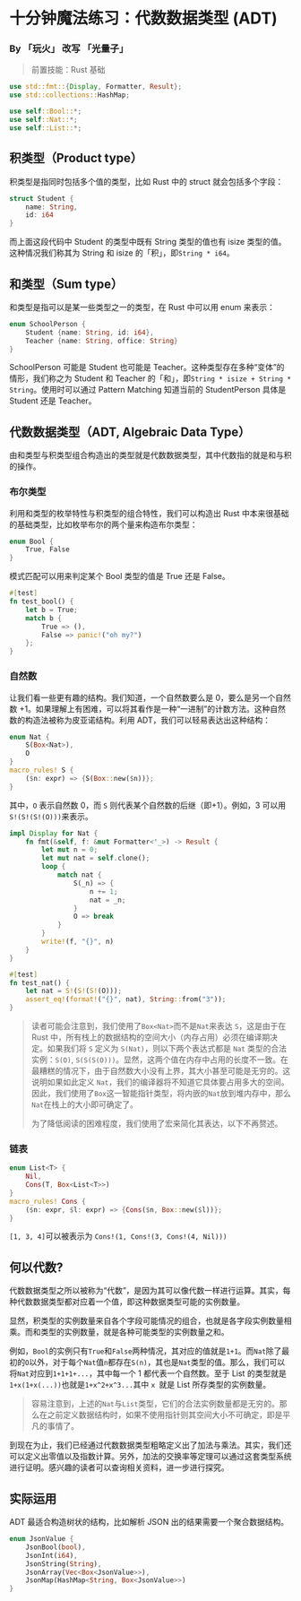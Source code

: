 # 十分钟魔法练习：代数数据类型 (ADT)

### By 「玩火」 改写 「光量子」

> 前置技能：Rust 基础

```rust
use std::fmt::{Display, Formatter, Result};
use std::collections::HashMap;

use self::Bool::*;
use self::Nat::*;
use self::List::*;
```

## 积类型（Product type）

积类型是指同时包括多个值的类型，比如 Rust 中的 struct 就会包括多个字段：

```rust
struct Student {
    name: String,
    id: i64
}
```

而上面这段代码中 Student 的类型中既有 String 类型的值也有 isize 类型的值。这种情况我们称其为 String 和 isize 的「积」，即`String * i64`。

## 和类型（Sum type）

和类型是指可以是某一些类型之一的类型，在 Rust 中可以用 enum 来表示：

```rust
enum SchoolPerson {
    Student {name: String, id: i64},
    Teacher {name: String, office: String}
}
```

SchoolPerson 可能是 Student 也可能是 Teacher。这种类型存在多种“变体”的情形，我们称之为 Student 和 Teacher 的「和」，即`String * isize + String * String`。使用时可以通过 Pattern Matching 知道当前的 StudentPerson 具体是 Student 还是 Teacher。

## 代数数据类型（ADT, Algebraic Data Type）

由和类型与积类型组合构造出的类型就是代数数据类型，其中代数指的就是和与积的操作。

### 布尔类型

利用和类型的枚举特性与积类型的组合特性，我们可以构造出 Rust 中本来很基础的基础类型，比如枚举布尔的两个量来构造布尔类型：

```rust
enum Bool {
    True, False
}
```

模式匹配可以用来判定某个 Bool 类型的值是 True 还是 False。

```rust
#[test]
fn test_bool() {
    let b = True;
    match b {
        True => (),
        False => panic!("oh my?")
    };
}
```

### 自然数

让我们看一些更有趣的结构。我们知道，一个自然数要么是 0，要么是另一个自然数 +1。如果理解上有困难，可以将其看作是一种“一进制”的计数方法。这种自然数的构造法被称为皮亚诺结构。利用 ADT，我们可以轻易表达出这种结构：

```rust
enum Nat {
    S(Box<Nat>),
    O
}
macro_rules! S {
    ($n: expr) => {S(Box::new($n))};
}
```

其中，`O` 表示自然数 0，而 `S` 则代表某个自然数的后继（即+1）。例如，3 可以用`S!(S!(S!(O)))`来表示。

```rust
impl Display for Nat {
    fn fmt(&self, f: &mut Formatter<'_>) -> Result {
        let mut n = 0;
        let mut nat = self.clone();
        loop {
            match nat {
                S(_n) => {
                    n += 1;
                    nat = _n;
                }
                O => break
            }
        }
        write!(f, "{}", n)
    }
}

#[test]
fn test_nat() {
    let nat = S!(S!(S!(O)));
    assert_eq!(format!("{}", nat), String::from("3"));
}
```

> 读者可能会注意到，我们使用了`Box<Nat>`而不是`Nat`来表达 `S`，这是由于在 Rust 中，所有栈上的数据结构的空间大小（内存占用）必须在编译期决定。如果我们将 `S` 定义为 `S(Nat)`，则以下两个表达式都是 `Nat` 类型的合法实例：`S(O)`, `S(S(S(O)))`。显然，这两个值在内存中占用的长度不一致。在最糟糕的情况下，由于自然数大小没有上界，其大小甚至可能是无穷的。这说明如果如此定义 `Nat`，我们的编译器将不知道它具体要占用多大的空间。因此，我们使用了`Box`这一智能指针类型，将内嵌的`Nat`放到堆内存中，那么`Nat`在栈上的大小即可确定了。
>
>  为了降低阅读的困难程度，我们使用了宏来简化其表达，以下不再赘述。

### 链表

```rust
enum List<T> {
    Nil,
    Cons(T, Box<List<T>>)
}
macro_rules! Cons {
    ($n: expr, $l: expr) => {Cons($n, Box::new($l))};
}
```

`[1, 3, 4]`可以被表示为 `Cons!(1, Cons!(3, Cons!(4, Nil)))`

## 何以代数?

代数数据类型之所以被称为“代数”，是因为其可以像代数一样进行运算。其实，每种代数数据类型都对应着一个值，即这种数据类型可能的实例数量。

显然，积类型的实例数量来自各个字段可能情况的组合，也就是各字段实例数量相乘。而和类型的实例数量，就是各种可能类型的实例数量之和。

例如，`Bool`的实例只有`True`和`False`两种情况，其对应的值就是`1+1`。而`Nat`除了最初的`O`以外，对于每个`Nat`值`n`都存在`S(n)`，其也是`Nat`类型的值。那么，我们可以将`Nat`对应到`1+1+1+...`，其中每一个 1 都代表一个自然数。至于 List 的类型就是`1+x(1+x(...))`也就是`1+x^2+x^3...`其中 `x `就是 List 所存类型的实例数量。

> 容易注意到，上述的`Nat`与`List`类型，它们的合法实例数量都是无穷的。那么在之前定义数据结构时，如果不使用指针则其空间大小不可确定，即是平凡的事情了。

到现在为止，我们已经通过代数数据类型粗略定义出了加法与乘法。其实，我们还可以定义出零值以及指数计算。另外，加法的交换率等定理可以通过这套类型系统进行证明。感兴趣的读者可以查询相关资料，进一步进行探究。

## 实际运用

ADT 最适合构造树状的结构，比如解析 JSON 出的结果需要一个聚合数据结构。

```rust
enum JsonValue {
    JsonBool(bool),
    JsonInt(i64),
    JsonString(String),
    JsonArray(Vec<Box<JsonValue>>),
    JsonMap(HashMap<String, Box<JsonValue>>)
}
```